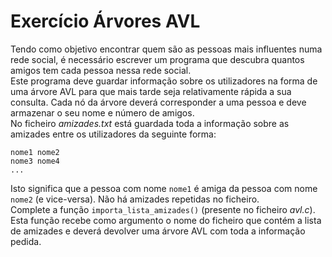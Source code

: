 # Exercício Árvores AVL
Tendo como objetivo encontrar quem são as pessoas mais influentes numa rede social, é necessário escrever um programa que descubra quantos amigos tem cada pessoa nessa rede social.  
Este programa deve guardar informação sobre os utilizadores na forma de uma árvore AVL para que mais tarde seja relativamente rápida a sua consulta. Cada nó da árvore deverá corresponder a uma pessoa e deve armazenar o seu nome e número de amigos.  
No ficheiro *amizades.txt* está guardada toda a informação sobre as amizades entre os utilizadores da seguinte forma:  
```
nome1 nome2
nome3 nome4
...
```
Isto significa que a pessoa com nome `nome1` é amiga da pessoa com nome `nome2` (e vice-versa). Não há amizades repetidas no ficheiro.  
Complete a função `importa_lista_amizades()` (presente no ficheiro *avl.c*). Esta função recebe como argumento o nome do ficheiro que contém a lista de amizades e deverá devolver uma árvore AVL com toda a informação pedida.
